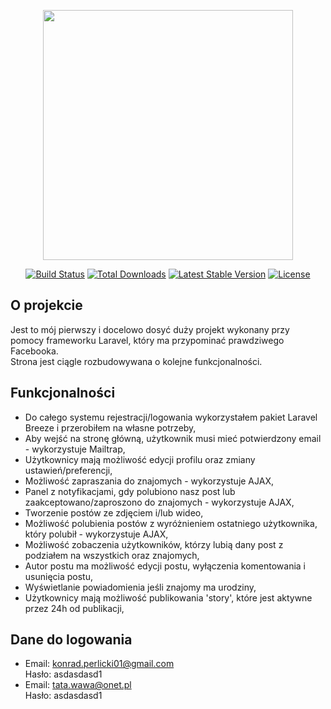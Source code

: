 <p align="center"><a href="https://laravel.com" target="_blank"><img src="https://raw.githubusercontent.com/laravel/art/master/logo-lockup/5%20SVG/2%20CMYK/1%20Full%20Color/laravel-logolockup-cmyk-red.svg" width="400"></a></p>

<p align="center">
<a href="https://travis-ci.org/laravel/framework"><img src="https://travis-ci.org/laravel/framework.svg" alt="Build Status"></a>
<a href="https://packagist.org/packages/laravel/framework"><img src="https://img.shields.io/packagist/dt/laravel/framework" alt="Total Downloads"></a>
<a href="https://packagist.org/packages/laravel/framework"><img src="https://img.shields.io/packagist/v/laravel/framework" alt="Latest Stable Version"></a>
<a href="https://packagist.org/packages/laravel/framework"><img src="https://img.shields.io/packagist/l/laravel/framework" alt="License"></a>
</p>

## O projekcie
Jest to mój pierwszy i docelowo dosyć duży projekt wykonany przy pomocy frameworku Laravel, który ma przypominać prawdziwego Facebooka.  
Strona jest ciągle rozbudowywana o kolejne funkcjonalności.


## Funkcjonalności
- Do całego systemu rejestracji/logowania wykorzystałem pakiet Laravel Breeze i przerobiłem na własne potrzeby,
- Aby wejść na stronę główną, użytkownik musi mieć potwierdzony email - wykorzystuje Mailtrap,
- Użytkownicy mają możliwość edycji profilu oraz zmiany ustawień/preferencji,
- Możliwość zapraszania do znajomych - wykorzystuje AJAX,
- Panel z notyfikacjami, gdy polubiono nasz post lub zaakceptowano/zaproszono do znajomych - wykorzystuje AJAX,
- Tworzenie postów ze zdjęciem i/lub wideo,
- Możliwość polubienia postów z wyróżnieniem ostatniego użytkownika, który polubił - wykorzystuje AJAX,
- Możliwość zobaczenia użytkowników, którzy lubią dany post z podziałem na wszystkich oraz znajomych,
- Autor postu ma możliwość edycji postu, wyłączenia komentowania i usunięcia postu,
- Wyświetlanie powiadomienia jeśli znajomy ma urodziny,
- Użytkownicy mają możliwość publikowania 'story', które jest aktywne przez 24h od publikacji,

## Dane do logowania
- Email: konrad.perlicki01@gmail.com  
Hasło: asdasdasd1
- Email: tata.wawa@onet.pl  
Hasło: asdasdasd1
